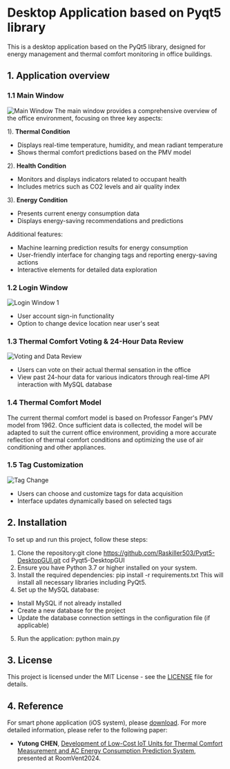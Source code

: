 # Desktop Application based on Pyqt5 library

This is a desktop application based on the PyQt5 library, designed for energy management and thermal comfort monitoring in office buildings.

## 1. Application overview

### 1.1 Main Window
![Main Window](Image/2.png)
The main window provides a comprehensive overview of the office environment, focusing on three key aspects:

1). **Thermal Condition**
   - Displays real-time temperature, humidity, and mean radiant temperature
   - Shows thermal comfort predictions based on the PMV model

2). **Health Condition**
   - Monitors and displays indicators related to occupant health
   - Includes metrics such as CO2 levels and air quality index

3). **Energy Condition**
   - Presents current energy consumption data
   - Displays energy-saving recommendations and predictions

Additional features:
- Machine learning prediction results for energy consumption
- User-friendly interface for changing tags and reporting energy-saving actions
- Interactive elements for detailed data exploration

### 1.2 Login Window
![Login Window 1](Image/00.png)
- User account sign-in functionality
- Option to change device location near user's seat

### 1.3 Thermal Comfort Voting & 24-Hour Data Review
![Voting and Data Review](Image/v.png)
- Users can vote on their actual thermal sensation in the office
- View past 24-hour data for various indicators through real-time API interaction with MySQL database

### 1.4 Thermal Comfort Model
The current thermal comfort model is based on Professor Fanger's PMV model from 1962. Once sufficient data is collected, the model will be adapted to suit the current office environment, providing a more accurate reflection of thermal comfort conditions and optimizing the use of air conditioning and other appliances.

### 1.5 Tag Customization
![Tag Change](Image/tag2.png)
- Users can choose and customize tags for data acquisition
- Interface updates dynamically based on selected tags

## 2. Installation

To set up and run this project, follow these steps:

1. Clone the repository:git clone https://github.com/Raskiller503/Pyqt5-DesktopGUI.git
cd Pyqt5-DesktopGUI
2. Ensure you have Python 3.7 or higher installed on your system.
3. Install the required dependencies:
pip install -r requirements.txt
This will install all necessary libraries including PyQt5.
4. Set up the MySQL database:
- Install MySQL if not already installed
- Create a new database for the project
- Update the database connection settings in the configuration file (if applicable)

5. Run the application:
python main.py

## 3. License
This project is licensed under the MIT License - see the [LICENSE](LICENSE) file for details.

## 4. Reference
For smart phone application (iOS system), please [download](https://apps.apple.com/jp/app/bi-tech/id6451035366). 
For more detailed information, please refer to the following paper:
- __Yutong CHEN__,
[Development of Low-Cost IoT Units for Thermal Comfort Measurement and AC Energy Consumption Prediction System](https://kth-my.sharepoint.com/personal/torunw_ug_kth_se/_layouts/15/onedrive.aspx?ga=1&id=%2Fpersonal%2Ftorunw%5Fug%5Fkth%5Fse%2FDocuments%2Fbox%5Ffiles%2FRoomVent%2FRoomVent%5F2024%5FProceedings%2F240425%201400a%20Session%2026%20IC%20Thermal%20comfort%201%2FPrint%20439%20Final%2Epdf&parent=%2Fpersonal%2Ftorunw%5Fug%5Fkth%5Fse%2FDocuments%2Fbox%5Ffiles%2FRoomVent%2FRoomVent%5F2024%5FProceedings%2F240425%201400a%20Session%2026%20IC%20Thermal%20comfort%201![image](https://github.com/user-attachments/assets/537ab711-703e-4c39-b811-ccc46ccde782)
), presented at RoomVent2024.
